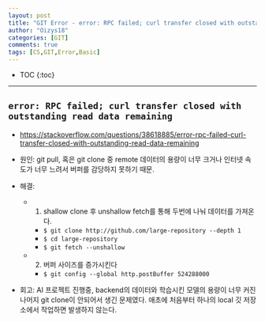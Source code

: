 ```yaml
---
layout: post
title: "GIT Error - error: RPC failed; curl transfer closed with outstanding read data remaining"
author: "Oizys18"
categories: [GIT]
comments: true
tags: [CS,GIT,Error,Basic]
---
```

* TOC
{:toc}
* * *
## `error: RPC failed; curl transfer closed with outstanding read data remaining` 

- https://stackoverflow.com/questions/38618885/error-rpc-failed-curl-transfer-closed-with-outstanding-read-data-remaining


- 원인: git pull, 혹은 git clone 중 remote 데이터의 용량이 너무 크거나 인터넷 속도가 너무 느려서 버퍼를 감당하지 못하기 때문.

- 해결:
  - 1. shallow clone 후 unshallow fetch를 통해 두번에 나눠 데이터를 가져온다.
    - `$ git clone http://github.com/large-repository --depth 1`
    - `$ cd large-repository`
    - `$ git fetch --unshallow`

  - 2. 버퍼 사이즈를 증가시킨다
    - `$ git config --global http.postBuffer 524288000`

- 회고: AI 프로젝트 진행중, backend의 데이터와 학습시킨 모델의 용량이 너무 커진 나머지 git clone이 안되어서 생긴 문제였다.
애초에 처음부터 하나의 local 깃 저장소에서 작업하면 발생하지 않는다.


